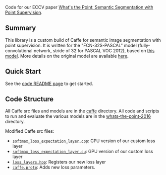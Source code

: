 Code for our ECCV paper [What's the Point: Semantic Segmentation with Point Supervision](http://vision.stanford.edu/whats_the_point/).

## Summary
This library is a custom build of Caffe for semantic image segmentation with point supervision. It is written for the "FCN-32S-PASCAL" model (fully-convolutional network, stride of 32 for PASCAL VOC 2012), based on [this model](https://github.com/shelhamer/fcn.berkeleyvision.org/tree/master/voc-fcn32s). More details on the original model are available [here](https://github.com/shelhamer/fcn.berkeleyvision.org). 

## Quick Start
See the [code README page](https://github.com/abearman/whats-the-point1/tree/master/whats-the-point-2016/code) to get started.

## Code Structure

All Caffe src files and models are in the [caffe](caffe/) directory. All code and scripts to run and evaluate the various models are in the [whats-the-point-2016](whats-the-point-2016/) directory.

Modified Caffe src files:
* [``softmax_loss_expectation_layer.cpp``](https://github.com/abearman/whats-the-point1/blob/master/caffe/src/caffe/layers/softmax_loss_expectation_layer.cpp): CPU version of our custom loss layer 
* [``softmax_loss_expectation_layer.cu``](https://github.com/abearman/whats-the-point1/blob/454f0b04d8875349d287801d1041aa9820fe7f50/caffe/src/caffe/layers/softmax_loss_expectation_layer.cu): GPU version of our custom loss layer
* [``loss_layers.hpp``](https://github.com/abearman/whats-the-point1/blob/454f0b04d8875349d287801d1041aa9820fe7f50/caffe/include/caffe/loss_layers.hpp): Registers our new loss layer
* [``caffe.proto``](https://github.com/abearman/whats-the-point1/blob/454f0b04d8875349d287801d1041aa9820fe7f50/caffe/src/caffe/proto/caffe.proto): Adds new loss parameters.
